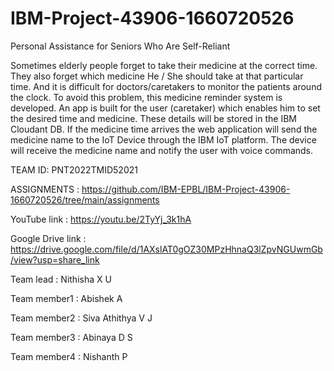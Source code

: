 # IBM-Project-43906-1660720526

Personal Assistance for Seniors Who Are Self-Reliant

Sometimes elderly people forget to take their medicine at the correct time. They also forget which medicine He / She should take at that particular time. And it is difficult for doctors/caretakers to monitor the patients around the clock. To avoid this problem, this medicine reminder system is developed. An app is built for the user (caretaker) which enables him to set the desired time and medicine. These details will be stored in the IBM Cloudant DB. If the medicine time arrives the web application will send the medicine name to the IoT Device through the IBM IoT platform. The device will receive the medicine name and notify the user with voice commands.

TEAM ID: PNT2022TMID52021

ASSIGNMENTS : https://github.com/IBM-EPBL/IBM-Project-43906-1660720526/tree/main/assignments

YouTube link : https://youtu.be/2TyYj_3k1hA

Google Drive link :  https://drive.google.com/file/d/1AXslAT0gOZ30MPzHhnaQ3lZpvNGUwmGb/view?usp=share_link

Team lead : Nithisha X U

Team member1 : Abishek A

Team member2 : Siva Athithya V J

Team member3 : Abinaya D S

Team member4 : Nishanth P
